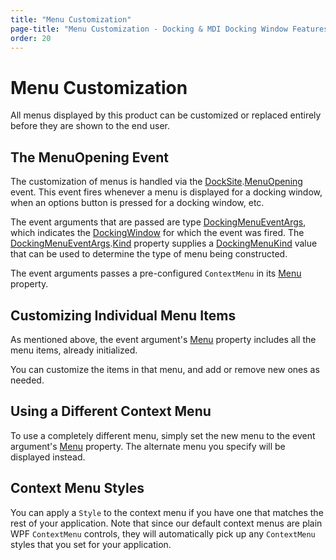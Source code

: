 ```yaml
---
title: "Menu Customization"
page-title: "Menu Customization - Docking & MDI Docking Window Features"
order: 20
---
```

# Menu Customization

All menus displayed by this product can be customized or replaced entirely before they are shown to the end user.

## The MenuOpening Event

The customization of menus is handled via the [DockSite](xref:ActiproSoftware.Windows.Controls.Docking.DockSite).[MenuOpening](xref:ActiproSoftware.Windows.Controls.Docking.DockSite.MenuOpening) event.  This event fires whenever a menu is displayed for a docking window, when an options button is pressed for a docking window, etc.

The event arguments that are passed are type [DockingMenuEventArgs](xref:ActiproSoftware.Windows.Controls.Docking.DockingMenuEventArgs), which indicates the [DockingWindow](xref:ActiproSoftware.Windows.Controls.Docking.DockingWindow) for which the event was fired.  The [DockingMenuEventArgs](xref:ActiproSoftware.Windows.Controls.Docking.DockingMenuEventArgs).[Kind](xref:ActiproSoftware.Windows.Controls.Docking.DockingMenuEventArgs.Kind) property supplies a [DockingMenuKind](xref:ActiproSoftware.Windows.Controls.Docking.DockingMenuKind) value that can be used to determine the type of menu being constructed.

The event arguments passes a pre-configured `ContextMenu` in its [Menu](xref:ActiproSoftware.Windows.Controls.Docking.DockingMenuEventArgs.Menu) property.

## Customizing Individual Menu Items

As mentioned above, the event argument's [Menu](xref:ActiproSoftware.Windows.Controls.Docking.DockingMenuEventArgs.Menu) property includes all the menu items, already initialized.

You can customize the items in that menu, and add or remove new ones as needed.

## Using a Different Context Menu

To use a completely different menu, simply set the new menu to the event argument's [Menu](xref:ActiproSoftware.Windows.Controls.Docking.DockingMenuEventArgs.Menu) property.  The alternate menu you specify will be displayed instead.

## Context Menu Styles

You can apply a `Style` to the context menu if you have one that matches the rest of your application.  Note that since our default context menus are plain WPF `ContextMenu` controls, they will automatically pick up any `ContextMenu` styles that you set for your application.
